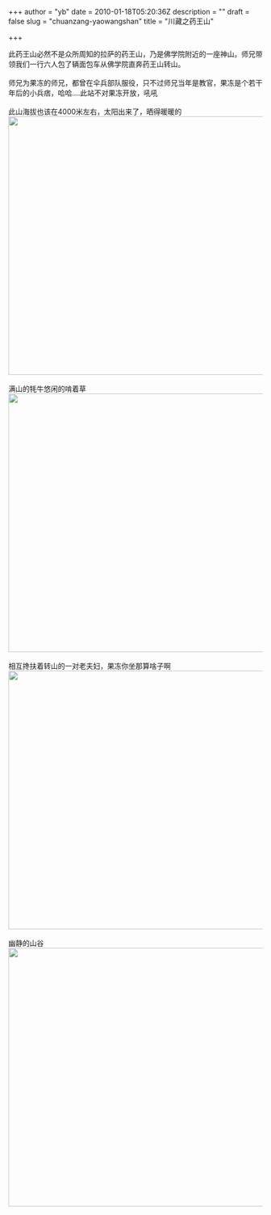 +++
author = "yb"
date = 2010-01-18T05:20:36Z
description = ""
draft = false
slug = "chuanzang-yaowangshan"
title = "川藏之药王山"

+++


此药王山必然不是众所周知的拉萨的药王山，乃是佛学院附近的一座神山。师兄带领我们一行六人包了辆面包车从佛学院直奔药王山转山。<br><br>师兄为果冻的师兄，都曾在伞兵部队服役，只不过师兄当年是教官，果冻是个若干年后的小兵痞，哈哈....此站不对果冻开放，吼吼<br><br>此山海拔也该在4000米左右，太阳出来了，晒得暖暖的<br><a class="" target="" href="http://i773.photobucket.com/albums/yy16/yongbin0/ChuanZang2009/img_1531.jpg"><img alt="" title="" style="width: 512px;" class="yui-img" src="http://i773.photobucket.com/albums/yy16/yongbin0/ChuanZang2009/img_1531.jpg"></a><br><br>满山的牦牛悠闲的啃着草<br><a class="" target="" href="http://i773.photobucket.com/albums/yy16/yongbin0/ChuanZang2009/img_1534.jpg"><img alt="" title="" style="width: 512px;" class="yui-img" src="http://i773.photobucket.com/albums/yy16/yongbin0/ChuanZang2009/img_1534.jpg"></a><br><br>相互搀扶着转山的一对老夫妇，果冻你坐那算啥子啊<br><a class="" target="" href="http://i773.photobucket.com/albums/yy16/yongbin0/ChuanZang2009/img_1560.jpg"><img alt="" title="" style="width: 512px;" class="yui-img" src="http://i773.photobucket.com/albums/yy16/yongbin0/ChuanZang2009/img_1560.jpg"></a><br><br>幽静的山谷<br><a class="" target="" href="http://i773.photobucket.com/albums/yy16/yongbin0/ChuanZang2009/img_1569.jpg"><img alt="" title="" style="width: 512px;" class="yui-img" src="http://i773.photobucket.com/albums/yy16/yongbin0/ChuanZang2009/img_1569.jpg"></a><br><br>

